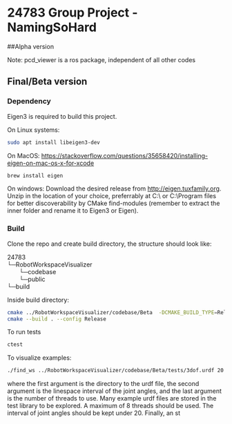 # 24783 Group Project - NamingSoHard

##Alpha version

Note: pcd_viewer is a ros package, independent of all other codes

## Final/Beta version

### Dependency

Eigen3 is required to build this project.

On Linux systems:

```bash
sudo apt install libeigen3-dev
```

On MacOS:
https://stackoverflow.com/questions/35658420/installing-eigen-on-mac-os-x-for-xcode 
```bash
brew install eigen
```

On windows:
Download the desired release from http://eigen.tuxfamily.org.
Unzip in the location of your choice, preferrably at C:\ or C:\Program files for better discoverability by CMake find-modules (remember to extract the inner folder and rename it to Eigen3 or Eigen).

### Build

Clone the repo and create build directory, the structure should look like:

24783  
└─RobotWorkspaceVisualizer  
&emsp;&emsp;└─codebase  
&emsp;&emsp;└─public  
└─build  
  

Inside build directory:

```bash
cmake ../RobotWorkspaceVisualizer/codebase/Beta  -DCMAKE_BUILD_TYPE=Release
cmake --build . --config Release
```

To run tests

```bash
ctest
```

To visualize examples:

```bash
./find_ws ../RobotWorkspaceVisualizer/codebase/Beta/tests/3dof.urdf 20 8
```

where the first argument is the directory to the urdf file, the second argument is the linespace interval of the joint angles, and the last argument is the number of threads to use. Many example urdf files are stored in the test library to be explored. A maximum of 8 threads should be used. The interval of joint angles should be kept under 20. Finally, an st

